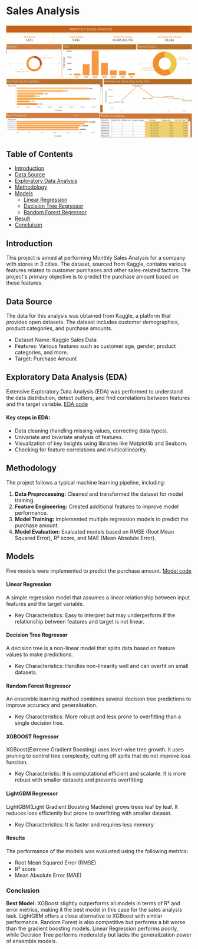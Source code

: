 # Sales Analysis
![Sales](./image/Dashboard.png)

## Table of Contents
* [Introduction](#Introduction)
* [Data Source](#DataSource)
* [Exploratory Data Analysis](#EDA)
* [Methodology](#Methodology)
* [Models](#Introduction)
    + [Linear Regression](#LinearRegression)
    + [Decision Tree Regressor](#decisionTreeregressor)
    + [Random Forest Regressor](#RandomForestRegressor)
* [Result](#Result)
* [Concluison](#conclusion)

## Introduction
 This project is aimed at performing Monthly Sales Analysis for a company with stores in 3 cities. The dataset, sourced from Kaggle, contains various features related to customer purchases and other sales-related factors. The project's primary objective is to predict the purchase amount based on these features.

## Data Source
The data for this analysis was obtained from Kaggle, a platform that provides open datasets. The dataset includes customer demographics, product categories, and purchase amounts.
* Dataset Name: Kaggle Sales Data
* Features: Various features such as customer age, gender, product categories, and more.
* Target: Purchase Amount


## Exploratory Data Analysis (EDA)
Extensive Exploratory Data Analysis (EDA) was performed to understand the data distribution, detect outliers, and find correlations between features and the target variable. [EDA code](ABC_salesAnalysis.ipynb)
#### Key steps in EDA:
+ Data cleaning (handling missing values, correcting data types).
+ Univariate and bivariate analysis of features.
+ Visualization of key insights using libraries like Matplotlib and Seaborn.
+ Checking for feature correlations and multicollinearity.

## Methodology
The project follows a typical machine learning pipeline, including:
1.	**Data Preprocessing:** Cleaned and transformed the dataset for model training.
2.	**Feature Engineering:** Created additional features to improve model performance.
3.	**Model Training:** Implemented multiple regression models to predict the purchase amount.
4.	**Model Evaluation:** Evaluated models based on RMSE (Root Mean Squared Error), R² score, and MAE (Mean Absolute Error).


## Models
Five models were implemented to predict the purchase amount. [Model code](model.ipynb)
#### Linear Regression
A simple regression model that assumes a linear relationship between input features and the target variable.
+ Key Characteristics: Easy to interpret but may underperform if the relationship between features and target is not linear.

#### Decision Tree Regressor
A decision tree is a non-linear model that splits data based on feature values to make predictions.
+ Key Characteristics: Handles non-linearity well and can overfit on small datasets.

#### Random Forest Regressor
An ensemble learning method combines several decision tree predictions to improve accuracy and generalisation.
+ Key Characteristics: More robust and less prone to overfitting than a single decision tree.

#### XGBOOST Regressor
XGBoost(Extreme Gradient Boosting) uses level-wise tree growth. it uses pruning to control tree complexity, cutting off splits that do not improve loss function.
+ Key Characteristic: It is computational efficient and scalanle. It is more robust with smaller datasets and prevents overfitting

#### LightGBM Regressor
LightGBM(Light Gradient Boosting Machine) grows trees leaf by leaf. It reduces loss efficiently but prone to overfitting with smaller dataset. 
+ Key Characteristics: It is faster and requires less memory

#### Results
The performance of the models was evaluated using the following metrics:
+ Root Mean Squared Error (RMSE)
+ R² score
+ Mean Absolute Error (MAE)



### Conclusion
**Best Model:** XGBoost slightly outperforms all models in terms of R² and error metrics, making it the best model in this case for the sales analysis task.
LightGBM offers a close alternative to XGBoost with similar performance.
Random Forest is also competitive but performs a bit worse than the gradient boosting models.
Linear Regression performs poorly, while Decision Tree performs moderately but lacks the generalization power of ensemble models.






